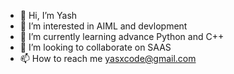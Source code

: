 - 👋 Hi, I’m Yash
- 👀 I’m interested in AIML and devlopment
- 🌱 I’m currently learning advance Python and C++
- 💞️ I’m looking to collaborate on SAAS
- 📫 How to reach me yasxcode@gmail.com

<!---
yasx50/yasx50 is a ✨ special ✨ repository because its `README.md` (this file) appears on your GitHub profile.
You can click the Preview link to take a look at your changes.
--->
